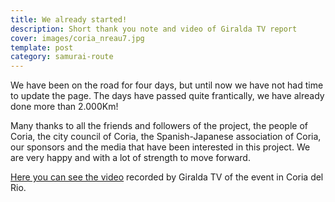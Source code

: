 ```yaml
---
title: We already started!
description: Short thank you note and video of Giralda TV report
cover: images/coria_nreau7.jpg
template: post
category: samurai-route
---
```


We have been on the road for four days, but until now we have not had time to update the page. The days have passed quite frantically, we have already done more than 2.000Km!

Many thanks to all the friends and followers of the project, the people of Coria, the city council of Coria, the Spanish-Japanese association of Coria, our sponsors and the media that have been interested in this project. We are very happy and with a lot of strength to move forward.

[Here you can see the video](http://www.rutasamurai.com/component/option,com_hdflvplayer/Itemid,164/layout,playerlayout/view,player/index.php?option=com_hdflvplayer&Itemid=164&compid=5) recorded by Giralda TV of the event in Coria del Rio.
